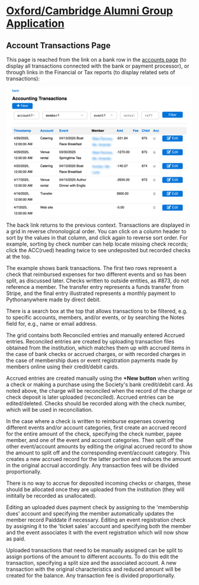 # [Oxford/Cambridge Alumni Group Application](index.md)

## Account Transactions Page

This page is reached from the link on a bank row in the [accounts page](accounts.md) (to display all transactions connected with the bank or payment processor), or through links in the Financial or Tax reports (to display related sets of transactions):

![transactions page](images/account_transactions.png)

The back link returns to the previous context. Transactions are displayed in a grid in reverse chronological order. You can click on a column header to sort by the values in that column, and click again to reverse sort order. For example, sorting by check number can help locate missing check records; click the ACC(rued) heading twice to see undeposited but recorded checks at the top.

The example shows bank transactions. The first two rows represent a check that reimbursed expenses for two different events and so has been split, as discussed later. Checks written to outside entities, as #873, do not reference a member. The transfer entry represents a funds transfer from Stripe, and the final entry illustrated represents a monthly payment to Pythonanywhere made by direct debit.

There is a search box at the top that allows transactions to be filtered, e.g. to specific accounts, members, and/or events, or by searching the Notes field for, e.g., name or email address.

The grid contains both Reconciled entries and manually entered Accrued entries. Reconciled entries are created by uploading transaction files obtained from the institution, which matches them up with accrued items in the case of bank checks or accrued charges, or with recorded charges in the case of membership dues or event registration payments made by members online using their credit/debit cards.

Accrued entries are created manually using the **+New button** when writing a check or making a purchase using the Society's bank credit/debit card. As noted above, the charge will be reconciled when the record of the charge or check deposit is later uploaded (reconciled).
Accrued entries can be edited/deleted. Checks should be recorded along with the check number, which will be used in reconciliation.

In the case where a check is written to reimburse expenses covering different events and/or account categories, first create an accrued record for the entire amount of the check, specifying the check number, payee member, and one of the event and account categories. Then split off the other event/account amounts by editing the original accrued record to show the amount to split off and the corresponding event/account category. This creates a new accrued record for the latter portion and reduces the amount in the original accrual accordingly. Any transaction fees will be divided proportionally.

There is no way to accrue for deposited incoming checks or charges, these should be allocated once they are uploaded from the institution (they will inititally be recorded as unallocated).

Editing an uploaded dues payment check by assigning to the 'membership dues' account and specifying the member automatically updates the member record Paiddate if necessary. Editing an event registration check by assigning it to the 'ticket sales' account and specifying both the member and the event associates it with the event registration which will now show as paid.

Uploaded transactions that need to be manually assigned can be split to assign portions of the amount to different accounts. To do this edit the transaction, specifying a split size and the associated account. A new transaction with the original characteristics and reduced amount will be created for the balance. Any transaction fee is divided proportionally.
